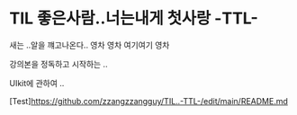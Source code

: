 # TIL 좋은사람..너는내게 첫사랑 -TTL-

새는 ..알을 꺠고나온다.. 영차 영차 여기여기 영차 

강의본을 정독하고 시작하는 .. 

UIkit에 관하여 ..

[Test]<https://github.com/zzangzzangguy/TIL..-TTL-/edit/main/README.md>
